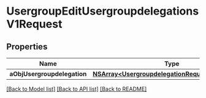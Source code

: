 # UsergroupEditUsergroupdelegationsV1Request

## Properties
Name | Type | Description | Notes
------------ | ------------- | ------------- | -------------
**aObjUsergroupdelegation** | [**NSArray&lt;UsergroupdelegationRequestCompound&gt;***](UsergroupdelegationRequestCompound.md) |  | 

[[Back to Model list]](../README.md#documentation-for-models) [[Back to API list]](../README.md#documentation-for-api-endpoints) [[Back to README]](../README.md)


